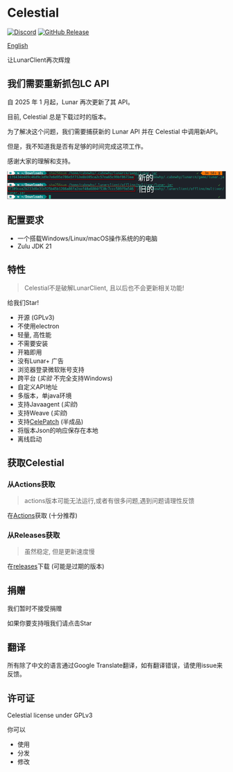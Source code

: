 # Celestial

[![Discord](https://img.shields.io/discord/1047866655033802802?label=Discord)](https://discord.lunarclient.top)
[![GitHub Release](https://img.shields.io/github/v/release/CubeWhy/celestial)](https://github.com/CubeWhyMC/celestial/releases/latest)


[English](./README.md)

让LunarClient再次辉煌

## 我们需要重新抓包LC API

自 2025 年 1 月起，Lunar 再次更新了其 API。

目前, Celestial 总是下载过时的版本。

为了解决这个问题，我们需要捕获新的 Lunar API 并在 Celestial 中调用新API。

但是，我不知道我是否有足够的时间完成这项工作。

感谢大家的理解和支持。

![version outdated](/docs/images/version-outdated-zh.png)

## 配置要求

* 一个搭载Windows/Linux/macOS操作系统的的电脑
* Zulu JDK 21

## 特性

> Celestial不是破解LunarClient, 且以后也不会更新相关功能!

给我们Star!

* 开源 (GPLv3)
* 不使用electron
* 轻量, 高性能
* 不需要安装
* 开箱即用
* 没有Lunar+ 广告
* 浏览器登录微软账号支持
* 跨平台 (*实验* 不完全支持Windows)
* 自定义API地址
* 多版本，单java环境
* 支持Javaagent (*实验*)
* 支持Weave (*实验*)
* 支持[CelePatch](https://github.com/CubeWhyMC/celepatch) (半成品)
* 将版本Json的响应保存在本地
* 离线启动

## 获取Celestial

### 从Actions获取

> actions版本可能无法运行,或者有很多问题,遇到问题请理性反馈

在[Actions](https://github.com/cubewhy/celestial/actions)获取 (十分推荐)

### 从Releases获取

> 虽然稳定, 但是更新速度慢

在[releases](https://github.com/cubewhy/celestial/releases)下载 (可能是过期的版本)

## 捐赠

我们暂时不接受捐赠

如果你要支持哦我们请点击Star

## 翻译

所有除了中文的语言通过Google Translate翻译，如有翻译错误，请使用issue来反馈。

## 许可证

Celestial license under GPLv3

你可以

- 使用
- 分发
- 修改
